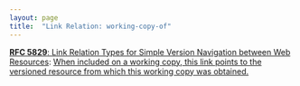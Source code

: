 ```yaml
---
layout: page
title:  "Link Relation: working-copy-of"
---
```


[**RFC 5829**: Link Relation Types for Simple Version Navigation between Web Resources](/specs/IETF/RFC/5829 "This specification defines a set of link relation types that may be used on Web resources for navigation between a resource and other resources related to version control, such as past versions and working copies."): [When included on a working copy, this link points to the versioned resource from which this working copy was obtained.](http://tools.ietf.org/html/rfc5829#section-3.4)

